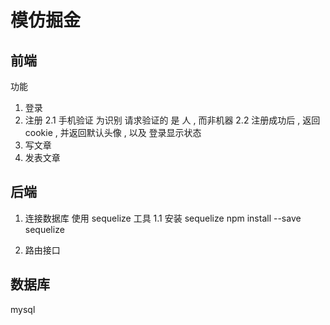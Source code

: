 # 模仿掘金

## 前端

功能
1. 登录
2. 注册 
    2.1 手机验证 为识别 请求验证的 是 人 , 而非机器
    2.2 注册成功后 , 返回 cookie , 并返回默认头像 , 以及 登录显示状态
3. 写文章
4. 发表文章



## 后端
1. 连接数据库 使用 sequelize 工具
    1.1 安装 sequelize 
        npm install --save sequelize
    
2. 路由接口
    

## 数据库
 mysql
